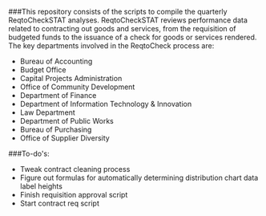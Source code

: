 ###This repository consists of the scripts to compile the quarterly ReqtoCheckSTAT analyses. ReqtoCheckSTAT reviews performance data related to contracting out goods and services, from the requisition of budgeted funds to the issuance of a check for goods or services rendered. The key departments involved in the ReqtoCheck process are:

* Bureau of Accounting
* Budget Office
* Capital Projects Administration
* Office of Community Development
* Department of Finance
* Department of Information Technology & Innovation
* Law Department
* Department of Public Works
* Bureau of Purchasing
* Office of Supplier Diversity

###To-do's:
* Tweak contract cleaning process
* Figure out formulas for automatically determining distribution chart data label heights
* Finish requisition approval script
* Start contract req script